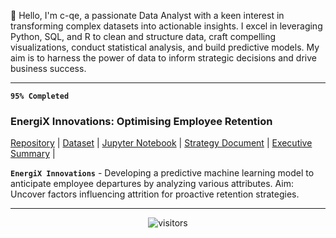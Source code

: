 
👋 Hello, I'm c-qe, a passionate Data Analyst with a keen interest in transforming complex datasets into actionable insights. I excel in leveraging Python, SQL, and R to clean and structure data, craft compelling visualizations, conduct statistical analysis, and build predictive models. My aim is to harness the power of data to inform strategic decisions and drive business success.

---

**`95% Completed`**
### EnergiX Innovations: Optimising Employee Retention
[Repository](https://github.com/c-qe/EnergiX-Innovations--Optimizing-Employee-Retention) | [Dataset](https://github.com/c-qe/EnergiX-Innovations--Optimizing-Employee-Retention/blob/a0de3596621997176f93c607868c731e0d512b96/HR_capstone_dataset.csv) | [Jupyter Notebook](https://github.com/c-qe/EnergiX-Innovations--Optimizing-Employee-Retention/blob/a0de3596621997176f93c607868c731e0d512b96/EnergiX--ML-Employee-Retention-Lab05.ipynb) | [Strategy Document](https://github.com/c-qe/EnergiX-Innovations--Optimizing-Employee-Retention/blob/b07654b6f31a3126e152838d90df9941dc16cc4c/EnergiX%20Pace%20Strategy%20Document.pdf) | [Executive Summary](https://github.com/c-qe/EnergiX-Innovations--Optimizing-Employee-Retention/blob/b07654b6f31a3126e152838d90df9941dc16cc4c/EnergiX%20Executive%20Summary.pdf) |

**`EnergiX Innovations`**  - Developing a predictive machine learning model to anticipate employee departures by analyzing various attributes. Aim: Uncover factors influencing attrition for proactive retention strategies.


---

<footer id='footer'>
  <div class='Visitor_Count' align='center'>
    <img alt="visitors" src="https://komarev.com/ghpvc/?username=c-qe7&style=flat&labelColor=red&logo=github&label=Profile+Views&color=58a6ff"/>
  </div>
</footer>

    

